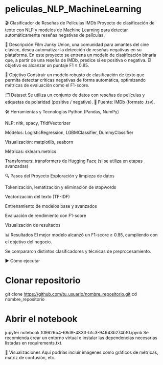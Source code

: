 # peliculas_NLP_MachineLearning

🎬 Clasificador de Reseñas de Películas IMDb
Proyecto de clasificación de texto con NLP y modelos de Machine Learning para detectar automáticamente reseñas negativas de películas.

📌 Descripción
Film Junky Union, una comunidad para amantes del cine clásico, desea automatizar la detección de reseñas negativas en su plataforma. En este proyecto se entrena un modelo de clasificación binaria que, a partir de una reseña de IMDb, predice si es positiva o negativa. El objetivo es alcanzar un puntaje F1 ≥ 0.85.

🧠 Objetivo
Construir un modelo robusto de clasificación de texto que permita detectar críticas negativas de forma automática, optimizando métricas de evaluación como el F1-score.

🗂️ Dataset
Se utiliza un conjunto de datos con reseñas de películas y etiquetas de polaridad (positive / negative).
🔗 Fuente: IMDb (formato .tsv).

🛠️ Herramientas y Tecnologías
Python (Pandas, NumPy)

NLP: nltk, spacy, TfidfVectorizer

Modelos: LogisticRegression, LGBMClassifier, DummyClassifier

Visualización: matplotlib, seaborn

Métricas: sklearn.metrics

Transformers: transformers de Hugging Face (si se utiliza en etapas avanzadas)

🔍 Pasos del Proyecto
Exploración y limpieza de datos

Tokenización, lematización y eliminación de stopwords

Vectorización del texto (TF-IDF)

Entrenamiento de modelos base y avanzados

Evaluación de rendimiento con F1-score

Visualización de resultados

📊 Resultados
El mejor modelo alcanzó un F1-score ≥ 0.85, cumpliendo con el objetivo del negocio.

Se compararon distintos clasificadores y técnicas de preprocesamiento.

▶️ Cómo ejecutar

# Clonar repositorio
git clone https://github.com/tu_usuario/nombre_repositorio.git
cd nombre_repositorio

# Abrir el notebook
jupyter notebook f09626b4-68d9-4833-b1c3-94943b274bf0.ipynb
Se recomienda crear un entorno virtual e instalar las dependencias necesarias listadas en requirements.txt.

📸 Visualizaciones
Aquí podrías incluir imágenes como gráficos de métricas, matriz de confusión, etc.
